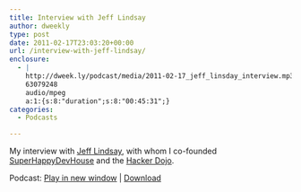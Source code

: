 ```yaml
---
title: Interview with Jeff Lindsay
author: dweekly
type: post
date: 2011-02-17T23:03:20+00:00
url: /interview-with-jeff-lindsay/
enclosure:
  - |
    http://dweek.ly/podcast/media/2011-02-17_jeff_linsday_interview.mp3
    63079248
    audio/mpeg
    a:1:{s:8:"duration";s:8:"00:45:31";}
categories:
  - Podcasts

---
```

My interview with [Jeff Lindsay][1], with whom I co-founded [SuperHappyDevHouse][2] and the [Hacker Dojo][3].

<div class="powerpress_player" id="powerpress_player_9891">
</div>

<p class="powerpress_links powerpress_links_mp3">
  Podcast: <a href="http://dweek.ly/podcast/media/2011-02-17_jeff_linsday_interview.mp3" class="powerpress_link_pinw" target="_blank" title="Play in new window" onclick="return powerpress_pinw('https://blog.dweek.ly/?powerpress_pinw=438-podcast');" rel="nofollow">Play in new window</a> | <a href="http://dweek.ly/podcast/media/2011-02-17_jeff_linsday_interview.mp3" class="powerpress_link_d" title="Download" rel="nofollow" download="2011-02-17_jeff_linsday_interview.mp3">Download</a>
</p>

<!--powerpress_player-->

 [1]: http://progrium.com/
 [2]: http://superhappydevhouse.org/
 [3]: http://hackerdojo.com/
